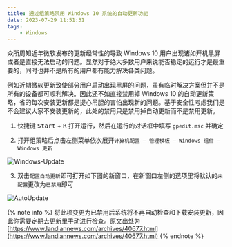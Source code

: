 ```yaml
---
title: 通过组策略禁用 Windows 10 系统的自动更新功能
date: 2023-07-29 11:51:31
tags:
    - Windows
---
```


众所周知近年微软发布的更新经常性的导致 Windows 10 用户出现诸如开机黑屏或者是直接无法启动的问题。显然对于绝大多数用户来说能否稳定的运行才是最重要的，同时也并不是所有的用户都有能力解决各类问题。

<!-- more -->

例如近期微软更新致使部分用户启动出现黑屏的问题，虽有临时解决方案但并不是所有的设备都可顺利解决。因此还不如直接禁用掉 Windows 10 的自动更新策略，省的每次安装更新都是提心吊胆的害怕出现新的问题。基于安全性考虑我们是不会建议大家不安装更新的，此处的禁用只是禁用掉自动更新而不是禁用更新。

1. 快捷键 <kbd>Start</kbd> + <kbd>R</kbd> 打开运行，然后在运行的对话框中填写 `gpedit.msc` 并确定

2. 打开组策略后点击左侧菜单依次展开`计算机配置 — 管理模板 — Windows 组件 — Windows 更新`

![Windows-Update](https://img.zs.fyi/2308/Windows-Update.png)

3. 双击`配置自动更新`即可打开如下图的新窗口，在新窗口左侧的选项里将默认的`未配置`更改为`已禁用`即可

![AutoUpdate](https://img.zs.fyi/2308/AutoUpdate.png)

{% note info %}
将此项变更为已禁用后系统将不再自动检查和下载安装更新，因此你需要定期去更新里手动进行检查。原文出处为 [https://www.landiannews.com/archives/40677.html](https://www.landiannews.com/archives/40677.html)
{% endnote %}
